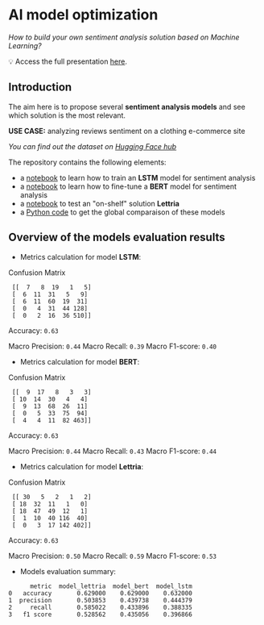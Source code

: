 # AI model optimization

*How to build your own sentiment analysis solution based on Machine Learning?*

💡 Access the full presentation [here](https://noti.st/eleapttn/C1RRRI/a-quel-point-devons-nous-optimiser-nos-modeles-dia).

## Introduction

The aim here is to propose several **sentiment analysis models** and see which solution is the most relevant.

**USE CASE:** analyzing reviews sentiment on a clothing e-commerce site

*You can find out the dataset on [Hugging Face hub](https://huggingface.co/datasets/saattrupdan/womens-clothing-ecommerce-reviews)*

The repository contains the following elements:
- a [notebook](https://github.com/eleapttn/project-model-optimization-sentiment-analysis/blob/main/notebook-train-lstm-sentiment-analysis.ipynb) to learn how to train an **LSTM** model for sentiment analysis
- a [notebook](https://github.com/eleapttn/project-model-optimization-sentiment-analysis/blob/main/notebook-train-bert-sentiment-analysis.ipynb) to learn how to fine-tune a **BERT** model for sentiment analysis
- a [notebook](https://github.com/eleapttn/project-model-optimization-sentiment-analysis/blob/main/notebook-test-lettria-sentiment-analysis.ipynb) to test an "on-shelf" solution **Lettria**
- a [Python code](https://github.com/eleapttn/project-model-optimization-sentiment-analysis/blob/main/evaluate-sentiment-analysis-models.py) to get the global comparaison of these models

## Overview of the models evaluation results

- Metrics calculation for model **LSTM**:

Confusion Matrix
```
 [[  7   8  19   1   5]
 [  6  11  31   5   9]
 [  6  11  60  19  31]
 [  0   4  31  44 128]
 [  0   2  16  36 510]]
```

Accuracy: `0.63`

Macro Precision: `0.44`
Macro Recall: `0.39`
Macro F1-score: `0.40`

- Metrics calculation for model **BERT**:

Confusion Matrix
```
 [[  9  17   8   3   3]
 [ 10  14  30   4   4]
 [  9  13  68  26  11]
 [  0   5  33  75  94]
 [  4   4  11  82 463]]
```

Accuracy: `0.63`

Macro Precision: `0.44`
Macro Recall: `0.43`
Macro F1-score: `0.44`

- Metrics calculation for model **Lettria**:

Confusion Matrix
```
 [[ 30   5   2   1   2]
 [ 18  32  11   1   0]
 [ 18  47  49  12   1]
 [  1  10  40 116  40]
 [  0   3  17 142 402]]
```

Accuracy: `0.63`

Macro Precision: `0.50`
Macro Recall: `0.59`
Macro F1-score: `0.53`

- Models evaluation summary:

```
      metric  model_lettria  model_bert  model_lstm
0   accuracy       0.629000    0.629000    0.632000
1  precision       0.503853    0.439738    0.444379
2     recall       0.585022    0.433896    0.388335
3   f1 score       0.528562    0.435056    0.396866
```
